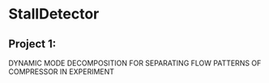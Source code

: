 # StallDetector

## Project 1:

DYNAMIC MODE DECOMPOSITION FOR SEPARATING FLOW PATTERNS OF COMPRESSOR IN EXPERIMENT

